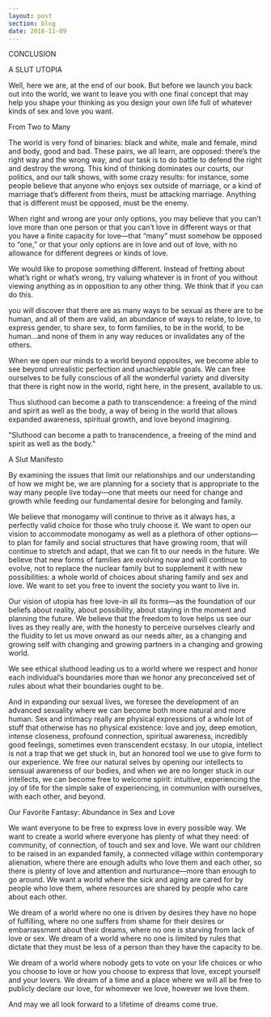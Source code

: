 ```yaml
---
layout: post
section: blog
date: 2016-11-09
---
```

CONCLUSION


A SLUT UTOPIA


Well, here we are, at the end of our book. But before we launch you back out into
the world, we want to leave you with one final concept that may help you shape
your thinking as you design your own life full of whatever kinds of sex and love
you want.


From Two to Many

The world is very fond of binaries: black and white, male and female, mind and
body, good and bad. These pairs, we all learn, are opposed: there’s the right way
and the wrong way, and our task is to do battle to defend the right and destroy the
wrong. This kind of thinking dominates our courts, our politics, and our talk
shows, with some crazy results: for instance, some people believe that anyone who
enjoys sex outside of marriage, or a kind of marriage that’s different from theirs,
must be attacking marriage. Anything that is different must be opposed, must
be the enemy.

When right and wrong are your only options, you may believe that you can’t
love more than one person or that you can’t love in different ways or that you
have a finite capacity for love—that “many” must somehow be opposed to “one,”
or that your only options are in love and out of love, with no allowance for
different degrees or kinds of love.

We would like to propose something different. Instead of fretting about what’s
right or what’s wrong, try valuing whatever is in front of you without viewing
anything as in opposition to any other thing. We think that if you can do this.




you will discover that there are as many ways to be sexual as there are to be human,
and all of them are valid, an abundance of ways to relate, to love, to express gender,
to share sex, to form families, to be in the world, to be human...and none of them
in any way reduces or invalidates any of the others.

When we open our minds to a world beyond opposites, we become able to see
beyond unrealistic perfection and unachievable goals. We can free ourselves to be
fully conscious of all the wonderful variety and diversity that there is right now in
the world, right here, in the present, available to us.

Thus sluthood can become a path to transcendence: a freeing of the mind and
spirit as well as the body, a way of being in the world that allows expanded
awareness, spiritual growth, and love beyond imagining.

"Sluthood can become a path to transcendence, a freeing of the mind and spirit
as well as the body."


A Slut Manifesto

By examining the issues that limit our relationships and our understanding of
how we might be, we are planning for a society that is appropriate to the way many
people live today—one that meets our need for change and growth while feeding
our fundamental desire for belonging and family.

We believe that monogamy will continue to thrive as it always has, a perfectly
valid choice for those who truly choose it. We want to open our vision to
accommodate monogamy as well as a plethora of other options—to plan for family
and social structures that have growing room, that will continue to stretch and
adapt, that we can fit to our needs in the future. We believe that new forms of
families are evolving now and will continue to evolve, not to replace the nuclear
family but to supplement it with new possibilities: a whole world of choices about
sharing family and sex and love. We want to set you free to invent the society you
want to live in.

Our vision of utopia has free love-in all its forms—as the foundation of our
beliefs about reality, about possibility, about staying in the moment and planning
the future. We believe that the freedom to love helps us see our lives as they really
are, with the honesty to perceive ourselves clearly and the fluidity to let us move
onward as our needs alter, as a changing and growing self with changing and
growing partners in a changing and growing world.


We see ethical sluthood leading us to a world where we respect and honor each
individual’s boundaries more than we honor any preconceived set of rules about
what their boundaries ought to be.

And in expanding our sexual lives, we foresee the development of an advanced
sexuality where we can become both more natural and more human. Sex and
intimacy really are physical expressions of a whole lot of stuff that otherwise has
no physical existence: love and joy, deep emotion, intense closeness, profound
connection, spiritual awareness, incredibly good feelings, sometimes even
transcendent ecstasy. In our utopia, intellect is not a trap that we get stuck in, but
an honored tool we use to give form to our experience. We free our natural selves
by opening our intellects to sensual awareness of our bodies, and when we are no
longer stuck in our intellects, we can become free to welcome spirit: intuitive,
experiencing the joy of life for the simple sake of experiencing, in communion
with ourselves, with each other, and beyond.


Our Favorite Fantasy: Abundance in Sex and Love

We want everyone to be free to express love in every possible way. We want to
create a world where everyone has plenty of what they need: of community, of
connection, of touch and sex and love. We want our children to be raised in an
expanded family, a connected village within contemporary alienation, where there
are enough adults who love them and each other, so there is plenty of love and
attention and nurturance—more than enough to go around. We want a world
where the sick and aging are cared for by people who love them, where resources
are shared by people who care about each other.

We dream of a world where no one is driven by desires they have no hope of
fulfilling, where no one suffers from shame for their desires or embarrassment
about their dreams, where no one is starving from lack of love or sex. We dream of
a world where no one is limited by rules that dictate that they must be less of a
person than they have the capacity to be.

We dream of a world where nobody gets to vote on your life choices or who you
choose to love or how you choose to express that love, except yourself and your
lovers. We dream of a time and a place where we will all be free to publicly declare
our love, for whomever we love, however we love them.

And may we all look forward to a lifetime of dreams come true. 
